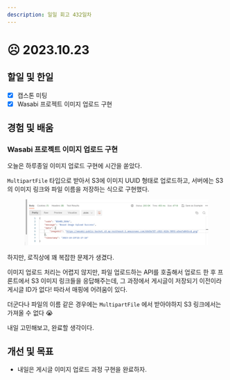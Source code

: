 ```yaml
---
description: 일일 회고 432일차
---
```


# ☹ 2023.10.23

## 할일 및 한일&#x20;

* [x] 캡스톤 미팅&#x20;
* [x] Wasabi 프로젝트 이미지 업로드 구현&#x20;

## 경험 및 배움&#x20;

### Wasabi 프로젝트 이미지 업로드 구현&#x20;

오늘은 하루종일 이미지 업로드 구현에 시간을 쏟았다.

`MultipartFile` 타입으로 받아서 S3에 이미지 UUID 형태로 업로드하고, 서버에는 S3의 이미지 링크와 파일 이름을 저장하는 식으로 구현했다.

<figure><img src="../.gitbook/assets/image (1).png" alt=""><figcaption></figcaption></figure>

하지만, 로직상에 꽤 복잡한 문제가 생겼다.

이미지 업로드 처리는 어렵지 않지만, 파일 업로드하는 API를 호출해서 업로드 한 후 프론트에서 S3 이미지 링크들을 응답해주는데, 그 과정에서 게시글이 저장되기 이전이라 게시글 ID가 없다! 따라서 매핑에 어려움이 있다.

더군다나 파일의 이름 같은 경우에는 `MultipartFile` 에서 받아야하지 S3 링크에서는 가져올 수 없다 😭

내일 고민해보고, 완료할 생각이다.

## 개선 및 목표&#x20;

* 내일은 게시글 이미지 업로드 과정 구현을 완료하자.&#x20;

